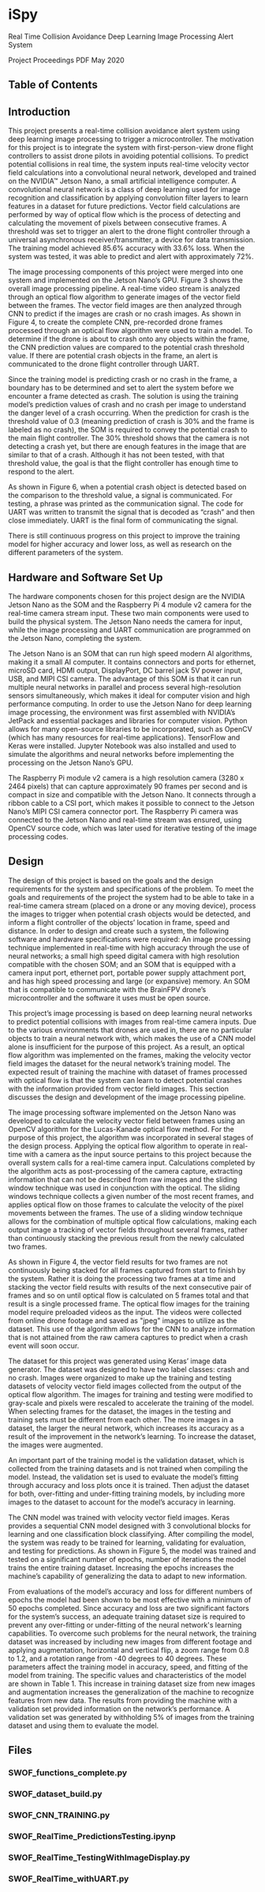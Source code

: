 # iSpy
Real Time Collision Avoidance Deep Learning Image Processing Alert System

Project Proceedings PDF May 2020



## Table of Contents


## Introduction
This project presents a real-time collision avoidance alert system using deep
learning image processing to trigger a microcontroller. The motivation for this
project is to integrate the system with first-person-view drone flight
controllers to assist drone pilots in avoiding potential collisions.
To predict potential collisions in real time, the system inputs real-time
velocity vector field calculations into a convolutional neural network,
developed and trained on the NVIDIA™ Jetson Nano, a small artificial
intelligence computer. A convolutional neural network is a class of deep
learning used for image recognition and classification by applying convolution
filter layers to learn features in a dataset for future predictions. Vector
field calculations are performed by way of optical flow which is the process of
detecting and calculating the movement of pixels between consecutive frames.
A threshold was set to trigger an alert to the drone flight controller through
a universal asynchronous receiver/transmitter, a device for data transmission.
The training model achieved 85.6\% accuracy with 33.6\% loss. When the system
was tested, it was able to predict and alert with approximately 72\%.

The image processing components of this project were merged into one system and
implemented on the Jetson Nano’s GPU. Figure 3 shows the overall image
processing pipeline. A real-time video stream is analyzed through an optical
flow algorithm to generate images of the vector field between the frames. The
vector field images are then analyzed through CNN to predict if the images are
crash or no crash images. As shown in Figure 4, to create the complete CNN,
pre-recorded drone frames processed through an optical flow algorithm were used
to train a model. To determine if the drone is about to crash onto any objects
within the frame, the CNN prediction values are compared to the potential crash
threshold value. If there are potential crash objects in the frame, an alert is
communicated to the drone flight controller through UART.

Since the training model is predicting crash or no crash in the frame, a
boundary has to be determined and set to alert the system before we encounter a
frame detected as crash. The solution is using the training model’s prediction
values of crash and no crash per image to understand the danger level of a crash
occurring. When the prediction for crash is  the threshold value of 0.3 (meaning
prediction of crash is 30\% and the frame is labeled as no crash), the SOM is
required to convey the potential crash to the main flight controller. The 30\%
threshold shows that the camera is not detecting a crash yet, but there are
enough features in the image that are similar to that of a crash. Although it
has not been tested, with that threshold value, the goal is that the flight
controller has enough time to respond to the alert.

As shown in Figure 6, when a potential crash object is detected based on the
comparison to the threshold value, a signal is communicated. For testing, a
phrase was printed as the communication signal. The code for UART was written to
transmit the signal that is decoded as “crash” and then close immediately. UART
is the final form of communicating the signal.

There is still continuous progress on this project to improve the training
model for higher accuracy and lower loss, as well as research on the different
parameters of the system.

## Hardware and Software Set Up
The hardware components chosen for this project design are the NVIDIA Jetson
Nano as the SOM and the Raspberry Pi 4 module v2 camera for the real-time camera
stream input. These two main components were used to build the physical system.
The Jetson Nano needs the camera for input, while the image processing and UART
communication are programmed on the Jetson Nano, completing the system.

The Jetson Nano is an SOM that can run high speed modern AI algorithms, making
it a small AI computer. It contains connectors and ports for ethernet, microSD
card, HDMI output, DisplayPort, DC barrel jack 5V power input, USB, and MIPI CSI
camera. The advantage of this SOM is that it can run multiple neural networks in
parallel and process several high-resolution sensors simultaneously, which makes
it ideal for computer vision and high performance computing. In order to use the
Jetson Nano for deep learning image processing, the environment was first
assembled with NVIDIA’s JetPack and essential packages and libraries for
computer vision. Python allows for many open-source libraries to be
incorporated, such as OpenCV (which has many resources for real-time
applications). TensorFlow and Keras were installed. Jupyter Notebook was also
installed and used to simulate the algorithms and neural networks before
implementing the processing on the Jetson Nano’s GPU.

The Raspberry Pi module v2 camera is a high resolution camera
(3280 x 2464 pixels) that can capture approximately 90 frames per second and is
compact in size and compatible with the Jetson Nano. It connects through a
ribbon cable to a CSI port, which makes it possible to connect to the Jetson
Nano’s MIPI CSI camera connector port. The Raspberry Pi camera was connected to
the Jetson Nano and real-time stream was ensured, using OpenCV source code,
which was later used for iterative testing of the image processing codes.


## Design
The design of this project is based on the goals and the design requirements
for the system and specifications of the problem. To meet the goals and
requirements of the project the system had to be able to take in a real-time
camera stream (placed on a drone or any moving device), process the images to
trigger when potential crash objects would be detected, and inform a flight
controller of the objects’ location in frame, speed and distance. In order to
design and create such a system, the following software and hardware
specifications were required: An image processing technique implemented in
real-time with high accuracy through the use of neural networks; a small high
speed digital camera with high resolution compatible with the chosen SOM; and
an SOM that is equipped with a camera input port, ethernet port, portable power
supply attachment port, and has high speed processing and large (or expansive)
memory. An SOM that is compatible to communicate with the BrainFPV drone’s
microcontroller and the software it uses must be open source.

This project’s image processing is based on deep learning neural networks to
predict potential collisions with images from real-time camera inputs. Due to
the various environments that drones are used in, there are no particular
objects to train a neural network with, which makes the use of a CNN model alone
is insufficient for the purpose of this project. As a result, an optical flow
algorithm was implemented on the frames, making the velocity vector field images
the dataset for the neural network’s training model. The expected result of
training the machine with dataset of frames processed with optical flow is that
the system can learn to detect potential crashes with the information provided
from vector field images. This section discusses the design and development of
the image processing pipeline.

The image processing software implemented on the Jetson Nano was developed to
calculate the velocity vector field between frames using an OpenCV algorithm for
the Lucas-Kanade optical flow method. For the purpose of this project, the
algorithm was incorporated in several stages of the design process. Applying the
optical flow algorithm to operate in real-time with a camera as the input source
pertains to this project because the overall system calls for a real-time camera
input. Calculations completed by the algorithm acts as post-processing of the
camera capture, extracting information that can not be described from raw images
and the sliding window technique was used in conjunction with the optical. The
sliding windows technique collects a given number of the most recent frames, and
applies optical flow on those frames to calculate the velocity of the pixel
movements between the frames. The use of a sliding window technique allows for
the combination of multiple optical flow calculations, making each output image
a tracking of vector fields throughout several frames, rather than continuously
stacking the previous result from the newly calculated two frames.

As shown in Figure 4, the vector field results for two frames are not
continuously being stacked for all frames captured from start to finish by the
system. Rather it is doing the processing two frames at a time and stacking the
vector field results with results of the next consecutive pair of frames and so
on until optical flow is calculated on 5 frames total and that result is a
single processed frame. The optical flow images for the training model require
preloaded videos as the input. The videos were collected from online drone
footage and saved as "jpeg" images to utilize as the dataset. This use of the
algorithm allows for the CNN to analyze information that is not attained from
the raw camera captures to predict when a crash event will soon occur.

The dataset for this project was generated using Keras’ image data generator.
The dataset was designed to have two label classes: crash and no crash. Images
were organized to make up the training and testing datasets of velocity vector
field images collected from the output of the optical flow algorithm. The images
for training and testing were modified to gray-scale and pixels were rescaled to
accelerate the training of the model. When selecting frames for the dataset, the
images in the testing and training sets must be different from each other. The
more images in a dataset, the larger the neural network, which increases its
accuracy as a result of the improvement in the network’s learning. To increase
the dataset, the images were augmented.

An important part of the training model is the validation dataset, which is
collected from the training datasets and is not trained when compiling the
model. Instead, the validation set is used to evaluate the model’s fitting
through accuracy and loss plots once it is trained. Then adjust the dataset for
both, over-fitting and under-fitting training models, by including more images
to the dataset to account for the model’s accuracy in learning.

The CNN model was trained with velocity vector field images. Keras provides a
sequential CNN model designed with 3 convolutional blocks for learning and one
classification block classifying. After compiling the model, the system was
ready to be trained for learning, validating for evaluation, and testing for
predictions. As shown in Figure 5, the model was trained and tested on a
significant number of epochs, number of iterations the model trains the entire
training dataset. Increasing the epochs increases the machine’s capability of
generalizing the data to adapt to new information.

From evaluations of the model’s accuracy and loss for different numbers of
epochs the model had been shown to be most effective with a minimum of 50 epochs
completed. Since accuracy and loss are two significant factors for the system’s
success, an adequate training dataset size is required to prevent any
over-fitting or under-fitting of the neural network's learning capabilities. To
overcome such problems for the neural network, the training dataset was
increased by including new images from different footage and applying
augmentation, horizontal and vertical flip, a zoom range from 0.8 to 1.2, and a
rotation range from -40 degrees to 40 degrees. These parameters affect the
training model in accuracy, speed, and fitting of the model from training. The
specific values and characteristics of the model are shown in Table 1. This
increase in training dataset size from new images and augmentation increases the
generalization of the machine to recognize features from new data. The results
from providing the machine with a validation set provided information on the
network’s performance. A validation set was generated by withholding 5% of
images from the training dataset and using them to evaluate the model.


## Files

### SWOF_functions_complete.py


### SWOF_dataset_build.py


### SWOF_CNN_TRAINING.py


### SWOF_RealTime_PredictionsTesting.ipynp


### SWOF_RealTime_TestingWithImageDisplay.py


### SWOF_RealTime_withUART.py


